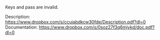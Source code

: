 Keys and pass are invalid.

Description: https://www.dropbox.com/s/ccuiabdkcw30fde/Description.pdf?dl=0
Documentation: https://www.dropbox.com/s/0soz27f3q6mjykd/doc.pdf?dl=0
